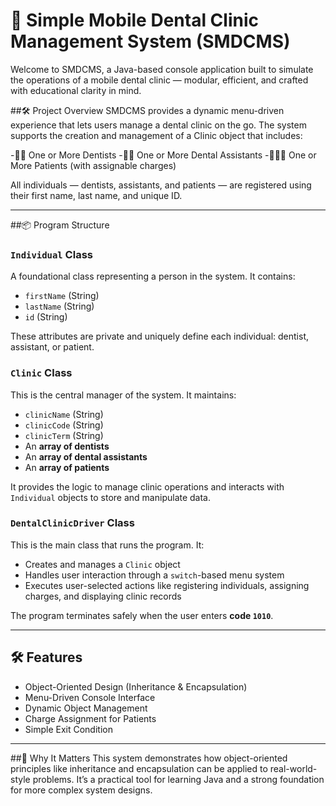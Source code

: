 # 🦷 Simple Mobile Dental Clinic Management System (SMDCMS)

Welcome to SMDCMS, a Java-based console application built to simulate the operations of a mobile dental clinic — modular, efficient, and crafted with educational clarity in mind.

##🛠️ Project Overview
SMDCMS provides a dynamic menu-driven experience that lets users manage a dental clinic on the go. The system supports the creation and management of a Clinic object that includes:

-🧑‍⚕️ One or More Dentists
-🧑‍🔬 One or More Dental Assistants
-🧑‍🤝‍🧑 One or More Patients (with assignable charges)

All individuals — dentists, assistants, and patients — are registered using their first name, last name, and unique ID.
___
##📦 Program Structure
### `Individual` Class
A foundational class representing a person in the system. It contains:
- `firstName` (String)
- `lastName` (String)
- `id` (String)

These attributes are private and uniquely define each individual: dentist, assistant, or patient.

### `Clinic` Class
This is the central manager of the system. It maintains:
- `clinicName` (String)
- `clinicCode` (String)
- `clinicTerm` (String)
- An **array of dentists**
- An **array of dental assistants**
- An **array of patients**

It provides the logic to manage clinic operations and interacts with `Individual` objects to store and manipulate data.

### `DentalClinicDriver` Class
This is the main class that runs the program. It:
- Creates and manages a `Clinic` object
- Handles user interaction through a `switch`-based menu system
- Executes user-selected actions like registering individuals, assigning charges, and displaying clinic records

The program terminates safely when the user enters **code `1010`**.
___
## 🛠️ Features

- Object-Oriented Design (Inheritance & Encapsulation)
- Menu-Driven Console Interface
- Dynamic Object Management
- Charge Assignment for Patients
- Simple Exit Condition
___
##🚀 Why It Matters
This system demonstrates how object-oriented principles like inheritance and encapsulation can be applied to real-world-style problems. It’s a practical tool for learning Java and a strong foundation for more complex system designs.
